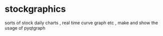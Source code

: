 # stockgraphics
sorts of stock daily charts , real time curve graph etc , make and show the usage of pyqtgraph 
